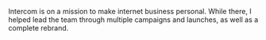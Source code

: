 Intercom is on a mission to make internet business personal. While there, I helped lead the team through multiple campaigns and launches, as well as a complete rebrand.
